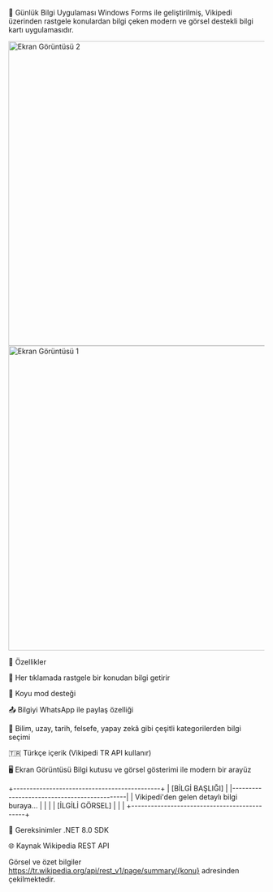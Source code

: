 🧠 Günlük Bilgi Uygulaması
Windows Forms ile geliştirilmiş, Vikipedi üzerinden rastgele konulardan bilgi çeken modern ve görsel destekli bilgi kartı uygulamasıdır.

<img src="https://github.com/user-attachments/assets/5f21c3d7-22cf-4f03-9e62-d5c84d34a9c6" width="600" alt="Ekran Görüntüsü 2">

<img src="https://github.com/user-attachments/assets/369cea86-2546-4276-8bf0-c499cc3156a1" width="600" alt="Ekran Görüntüsü 1">



🚀 Özellikler

🎲 Her tıklamada rastgele bir konudan bilgi getirir

🌙 Koyu mod desteği

📤 Bilgiyi WhatsApp ile paylaş özelliği

🧠 Bilim, uzay, tarih, felsefe, yapay zekâ gibi çeşitli kategorilerden bilgi seçimi

🇹🇷 Türkçe içerik (Vikipedi TR API kullanır)

🖥️ Ekran Görüntüsü
Bilgi kutusu ve görsel gösterimi ile modern bir arayüz


+---------------------------------------------+
|                 [BİLGİ BAŞLIĞI]             |
|---------------------------------------------|
| Vikipedi'den gelen detaylı bilgi buraya...  |
|                                             |
|               [İLGİLİ GÖRSEL]               |
|                                             |
+---------------------------------------------+


🔧 Gereksinimler
.NET 8.0 SDK



🌐 Kaynak
Wikipedia REST API

Görsel ve özet bilgiler https://tr.wikipedia.org/api/rest_v1/page/summary/{konu} adresinden çekilmektedir.
